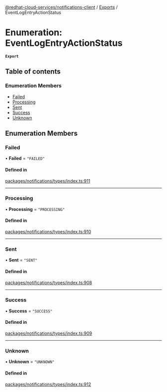 [@redhat-cloud-services/notifications-client](../README.md) / [Exports](../modules.md) / EventLogEntryActionStatus

# Enumeration: EventLogEntryActionStatus

**`Export`**

## Table of contents

### Enumeration Members

- [Failed](EventLogEntryActionStatus.md#failed)
- [Processing](EventLogEntryActionStatus.md#processing)
- [Sent](EventLogEntryActionStatus.md#sent)
- [Success](EventLogEntryActionStatus.md#success)
- [Unknown](EventLogEntryActionStatus.md#unknown)

## Enumeration Members

### Failed

• **Failed** = ``"FAILED"``

#### Defined in

[packages/notifications/types/index.ts:911](https://github.com/mkholjuraev/javascript-clients/blob/master/packages/notifications/types/index.ts#L911)

___

### Processing

• **Processing** = ``"PROCESSING"``

#### Defined in

[packages/notifications/types/index.ts:910](https://github.com/mkholjuraev/javascript-clients/blob/master/packages/notifications/types/index.ts#L910)

___

### Sent

• **Sent** = ``"SENT"``

#### Defined in

[packages/notifications/types/index.ts:908](https://github.com/mkholjuraev/javascript-clients/blob/master/packages/notifications/types/index.ts#L908)

___

### Success

• **Success** = ``"SUCCESS"``

#### Defined in

[packages/notifications/types/index.ts:909](https://github.com/mkholjuraev/javascript-clients/blob/master/packages/notifications/types/index.ts#L909)

___

### Unknown

• **Unknown** = ``"UNKNOWN"``

#### Defined in

[packages/notifications/types/index.ts:912](https://github.com/mkholjuraev/javascript-clients/blob/master/packages/notifications/types/index.ts#L912)
